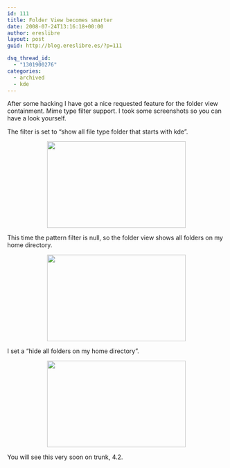 ```yaml
---
id: 111
title: Folder View becomes smarter
date: 2008-07-24T13:16:18+00:00
author: ereslibre
layout: post
guid: http://blog.ereslibre.es/?p=111

dsq_thread_id:
  - "1301900276"
categories:
  - archived
  - kde
---
```

After some hacking I have got a nice requested feature for the folder view containment. Mime type filter support. I took some screenshots so you can have a look yourself.

<p align="left">
  The filter is set to &#8220;show all file type folder that starts with kde&#8221;.
</p>

<p align="center">
  <a href="http://media.ereslibre.es/2008/07/folderViewConfig.png" target="_blank"><img src="http://media.ereslibre.es/2008/07/folderViewConfig.png" border="0" alt="" width="320" height="200" /></a>
</p>

<p align="left">
  This time the pattern filter is null, so the folder view shows all folders on my home directory.
</p>

<p style="text-align: center;">
  <a href="http://media.ereslibre.es/2008/07/folderViewConfig2.png" target="_blank"><img class="aligncenter" style="border: 0pt none;" src="http://media.ereslibre.es/2008/07/folderViewConfig2.png" border="0" alt="" width="320" height="200" /></a>
</p>

<p align="left">
  I set a &#8220;hide all folders on my home directory&#8221;.
</p>

<p style="text-align: center">
  <a href="http://media.ereslibre.es/2008/07/folderViewConfig3.png" target="_blank"><img src="http://media.ereslibre.es/2008/07/folderViewConfig3.png" border="0" alt="" width="320" height="200" /></a>
</p>

You will see this very soon on trunk, 4.2.
